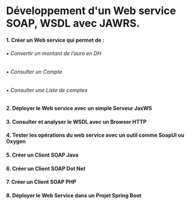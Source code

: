# Développement d'un Web service SOAP, WSDL avec JAWRS.

#### 1. Créer un Web service qui permet de : 
###### • Convertir un montant de l’auro en DH
###### • Consulter un Compte
###### • Consulter une Liste de comptes

#### 2. Déployer le Web service avec un simple Serveur JaxWS

#### 3. Consulter et analyser le WSDL avec un Browser HTTP

#### 4. Tester les opérations du web service avec un outil comme SoapUI ou Oxygen

#### 5. Créer un Client SOAP Java

#### 6. Créer un Client SOAP Dot Net

#### 7. Créer un Client SOAP PHP

#### 8. Déployer le Web Service dans un Projet Spring Boot
